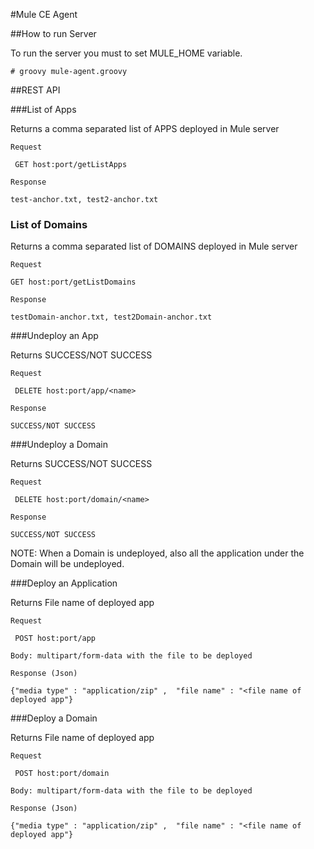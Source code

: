 #Mule CE Agent

##How to run Server

To run the server you must to set MULE_HOME variable.

    # groovy mule-agent.groovy



##REST API

###List of Apps

Returns a comma separated list of APPS deployed in Mule server

    Request

     GET host:port/getListApps

    Response

    test-anchor.txt, test2-anchor.txt

### List of Domains

Returns a comma separated list of DOMAINS deployed in Mule server

    Request

    GET host:port/getListDomains

    Response

    testDomain-anchor.txt, test2Domain-anchor.txt

###Undeploy an App

Returns SUCCESS/NOT SUCCESS

    Request

     DELETE host:port/app/<name>

    Response

    SUCCESS/NOT SUCCESS

###Undeploy a Domain

Returns SUCCESS/NOT SUCCESS

    Request

     DELETE host:port/domain/<name>

    Response

    SUCCESS/NOT SUCCESS

NOTE: When a Domain is undeployed, also all the application under the Domain will be undeployed.

###Deploy an Application

Returns File name of deployed app

    Request

     POST host:port/app

    Body: multipart/form-data with the file to be deployed

    Response (Json)

    {"media type" : "application/zip" ,  "file name" : "<file name of deployed app"}

###Deploy a Domain

Returns File name of deployed app

    Request

     POST host:port/domain

    Body: multipart/form-data with the file to be deployed

    Response (Json)

    {"media type" : "application/zip" ,  "file name" : "<file name of deployed app"}
